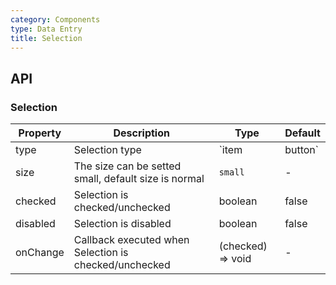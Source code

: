 ```yaml
---
category: Components
type: Data Entry
title: Selection
---
```


## API

### Selection

| Property | Description                                           | Type              | Default |
| -------- | ----------------------------------------------------- | ----------------- | ------- |
| type     | Selection type                                        | `item | button`   | -       |
| size     | The size can be setted small, default size is normal  | `small`           | -       |
| checked  | Selection is checked/unchecked                        | boolean           | false   |
| disabled | Selection is disabled                                 | boolean           | false   |
| onChange | Callback executed when Selection is checked/unchecked | (checked) => void | -       |
